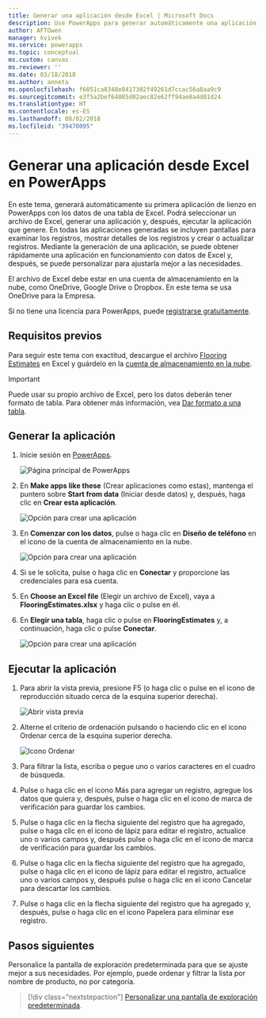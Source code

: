 ```yaml
---
title: Generar una aplicación desde Excel | Microsoft Docs
description: Use PowerApps para generar automáticamente una aplicación de lienzo mediante un archivo de Excel almacenado en una cuenta de almacenamiento en la nube.
author: AFTOwen
manager: kvivek
ms.service: powerapps
ms.topic: conceptual
ms.custom: canvas
ms.reviewer: ''
ms.date: 03/18/2018
ms.author: anneta
ms.openlocfilehash: f6051ca8348e8417302f49261d7ccac56a8aa9c9
ms.sourcegitcommit: e3f5a2bef64085d02aec82e62ff94ae8a4d01d24
ms.translationtype: HT
ms.contentlocale: es-ES
ms.lasthandoff: 08/02/2018
ms.locfileid: "39470095"
---
```

# <a name="generate-a-canvas-app-from-excel-in-powerapps"></a>Generar una aplicación desde Excel en PowerApps

En este tema, generará automáticamente su primera aplicación de lienzo en PowerApps con los datos de una tabla de Excel. Podrá seleccionar un archivo de Excel, generar una aplicación y, después, ejecutar la aplicación que genere. En todas las aplicaciones generadas se incluyen pantallas para examinar los registros, mostrar detalles de los registros y crear o actualizar registros. Mediante la generación de una aplicación, se puede obtener rápidamente una aplicación en funcionamiento con datos de Excel y, después, se puede personalizar para ajustarla mejor a las necesidades. 

El archivo de Excel debe estar en una cuenta de almacenamiento en la nube, como OneDrive, Google Drive o Dropbox. En este tema se usa OneDrive para la Empresa.

Si no tiene una licencia para PowerApps, puede [registrarse gratuitamente](../signup-for-powerapps.md).

## <a name="prerequisites"></a>Requisitos previos ##
Para seguir este tema con exactitud, descargue el archivo [Flooring Estimates](https://az787822.vo.msecnd.net/documentation/get-started-from-data/FlooringEstimates.xlsx) en Excel y guárdelo en la [cuenta de almacenamiento en la nube](connections/cloud-storage-blob-connections.md).

> [!IMPORTANT]
> Puede usar su propio archivo de Excel, pero los datos deberán tener formato de tabla. Para obtener más información, vea [Dar formato a una tabla](how-to-excel-tips.md). 

## <a name="generate-the-app"></a>Generar la aplicación
1. Inicie sesión en [PowerApps](https://web.powerapps.com?utm_source=padocs&utm_medium=linkinadoc&utm_campaign=referralsfromdoc).

    ![Página principal de PowerApps](./media/get-started-create-from-data/sign-in.png)

1. En **Make apps like these** (Crear aplicaciones como estas), mantenga el puntero sobre **Start from data** (Iniciar desde datos) y, después, haga clic en **Crear esta aplicación**.

    ![Opción para crear una aplicación](./media/get-started-create-from-data/make-this-app.png)

1. En **Comenzar con los datos**, pulse o haga clic en **Diseño de teléfono** en el icono de la cuenta de almacenamiento en la nube.

    ![Opción para crear una aplicación](./media/get-started-create-from-data/odfb-tile.png)

1. Si se le solicita, pulse o haga clic en **Conectar** y proporcione las credenciales para esa cuenta.

1. En **Choose an Excel file** (Elegir un archivo de Excel), vaya a **FlooringEstimates.xlsx** y haga clic o pulse en él. 

1. En **Elegir una tabla**, haga clic o pulse en **FlooringEstimates** y, a continuación, haga clic o pulse **Conectar**.

    ![Opción para crear una aplicación](./media/get-started-create-from-data/choose-table.png)

## <a name="run-the-app"></a>Ejecutar la aplicación
1. Para abrir la vista previa, presione F5 (o haga clic o pulse en el icono de reproducción situado cerca de la esquina superior derecha).

    ![Abrir vista previa](./media/get-started-create-from-data/open-preview.png)

1. Alterne el criterio de ordenación pulsando o haciendo clic en el icono Ordenar cerca de la esquina superior derecha.

    ![Icono Ordenar](./media/get-started-create-from-data/sort-icon.png)

1. Para filtrar la lista, escriba o pegue uno o varios caracteres en el cuadro de búsqueda.

1. Pulse o haga clic en el icono Más para agregar un registro, agregue los datos que quiera y, después, pulse o haga clic en el icono de marca de verificación para guardar los cambios.

1. Pulse o haga clic en la flecha siguiente del registro que ha agregado, pulse o haga clic en el icono de lápiz para editar el registro, actualice uno o varios campos y, después pulse o haga clic en el icono de marca de verificación para guardar los cambios.

1. Pulse o haga clic en la flecha siguiente del registro que ha agregado, pulse o haga clic en el icono de lápiz para editar el registro, actualice uno o varios campos y, después pulse o haga clic en el icono Cancelar para descartar los cambios.

1. Pulse o haga clic en la flecha siguiente del registro que ha agregado y, después, pulse o haga clic en el icono Papelera para eliminar ese registro.

## <a name="next-steps"></a>Pasos siguientes
Personalice la pantalla de exploración predeterminada para que se ajuste mejor a sus necesidades. Por ejemplo, puede ordenar y filtrar la lista por nombre de producto, no por categoría.

> [!div class="nextstepaction"]
> [Personalizar una pantalla de exploración predeterminada](customize-layout-sharepoint.md).